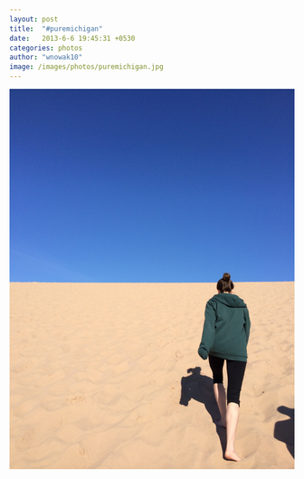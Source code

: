 ```yaml
---
layout: post
title:  "#puremichigan"
date:   2013-6-6 19:45:31 +0530
categories: photos
author: "wnowak10"
image: /images/photos/puremichigan.jpg
---
```




<a>
	<img src="/images/photos/puremichigan.jpg" alt="puremichigan" style="width: 960; height: 720"/>
</a>